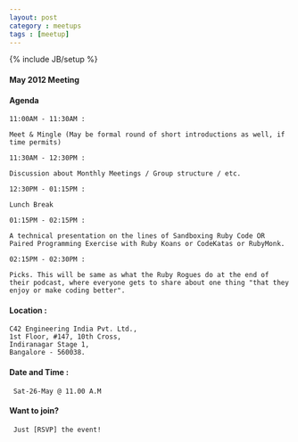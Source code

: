 ```yaml
---
layout: post
category : meetups
tags : [meetup]
---
```

{% include JB/setup %}

#### May 2012 Meeting

#### Agenda 
    11:00AM - 11:30AM :

    Meet & Mingle (May be formal round of short introductions as well, if time permits)

    11:30AM - 12:30PM :

    Discussion about Monthly Meetings / Group structure / etc.

    12:30PM - 01:15PM :

    Lunch Break

    01:15PM - 02:15PM :

    A technical presentation on the lines of Sandboxing Ruby Code OR Paired Programming Exercise with Ruby Koans or CodeKatas or RubyMonk.

    02:15PM - 02:30PM :

    Picks. This will be same as what the Ruby Rogues do at the end of their podcast, where everyone gets to share about one thing "that they enjoy or make coding better".



#### Location : 
    C42 Engineering India Pvt. Ltd.,
    1st Floor, #147, 10th Cross,
    Indiranagar Stage 1,
    Bangalore - 560038.

#### Date and Time :
     Sat-26-May @ 11.00 A.M

#### Want to join?
     Just [RSVP] the event!      

[RSVP]: http://gathers.us/events/bangalore-ruby-user-group-may-2012-meeting
